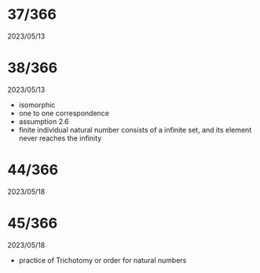 # 37/366

2023/05/13

# 38/366

2023/05/13

- isomorphic
- one to one correspondence
- assumption 2.6
- finite individual natural number consists of a infinite set, and its element never reaches the infinity

# 44/366

2023/05/18

# 45/366

2023/05/18

- practice of Trichotomy or order for natural numbers

